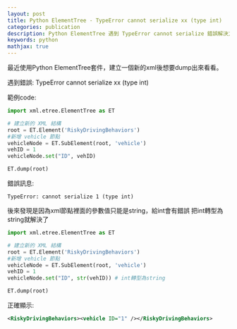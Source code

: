 ```yaml
---
layout: post
title: Python ElementTree - TypeError cannot serialize xx (type int)
categories: publication
description: Python ElementTree 遇到 TypeError cannot serialize 錯誤解決方法
keywords: python
mathjax: true
---
```

最近使用Python ElementTree套件，建立一個新的xml後想要dump出來看看。

遇到錯誤:  TypeError cannot serialize xx (type int)

範例code: 
```python
import xml.etree.ElementTree as ET

# 建立新的 XML 結構
root = ET.Element('RiskyDrivingBehaviors')
#新增 vehicle 節點
vehicleNode = ET.SubElement(root, 'vehicle')
vehID = 1
vehicleNode.set("ID", vehID)

ET.dump(root)
```
錯誤訊息: 
```=python
TypeError: cannot serialize 1 (type int)
```

後來發現是因為xml節點裡面的參數值只能是string，給int會有錯誤
把int轉型為string就解決了

```python
import xml.etree.ElementTree as ET

# 建立新的 XML 結構
root = ET.Element('RiskyDrivingBehaviors')
#新增 vehicle 節點
vehicleNode = ET.SubElement(root, 'vehicle')
vehID = 1
vehicleNode.set("ID", str(vehID)) # int轉型為string

ET.dump(root)
```

正確顯示:
```xml
<RiskyDrivingBehaviors><vehicle ID="1" /></RiskyDrivingBehaviors>
```